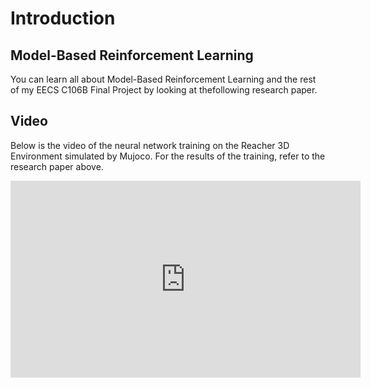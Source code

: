 # Introduction

## Model-Based Reinforcement Learning
You can learn all about Model-Based Reinforcement Learning and the rest of my EECS C106B Final Project by looking at thefollowing research paper.

## Video
Below is the video of the neural network training on the Reacher 3D Environment simulated by Mujoco. For the results of the training, refer to the research paper above.
<iframe width="560" height="315" src="https://youtu.be/LnqUherLYF4" frameborder="0" allow="accelerometer; autoplay; encrypted-media; gyroscope; picture-in-picture" allowfullscreen></iframe><br>
